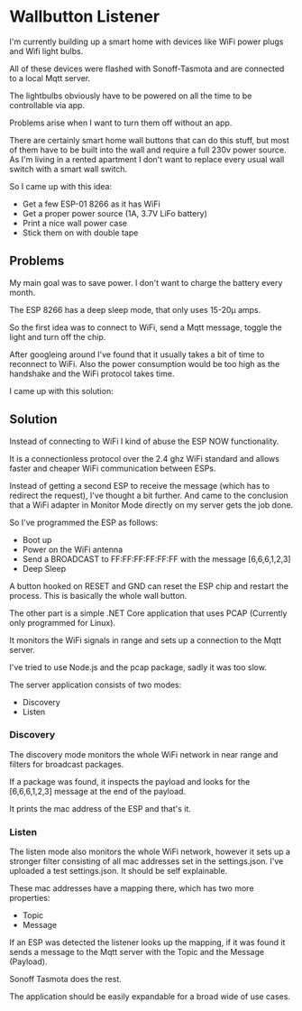 # Wallbutton Listener

I'm currently building up a smart home with devices like WiFi power plugs and Wifi light bulbs.

All of these devices were flashed with Sonoff-Tasmota and are connected to a local Mqtt server.

The lightbulbs obviously have to be powered on all the time to be controllable via app.

Problems arise when I want to turn them off without an app. 

There are certainly smart home wall buttons that can do this stuff, but most of them have to be built into the wall and require a full 230v power source. As I'm living in a rented apartment I don't want to replace every usual wall switch with a smart wall switch.

So I came up with this idea:

* Get a few ESP-01 8266 as it has WiFi
* Get a proper power source (1A, 3.7V LiFo battery)
* Print a nice wall power case
* Stick them on with double tape

## Problems

My main goal was to save power. I don't want to charge the battery every month. 

The ESP 8266 has a deep sleep mode, that only uses 15-20µ amps. 

So the first idea was to connect to WiFi, send a Mqtt message, toggle the light and turn off the chip.

After googleing around I've found that it usually takes a bit of time to reconnect to WiFi. Also the power consumption would be too high as the handshake and the WiFi protocol takes time.

I came up with this solution:

## Solution

Instead of connecting to WiFi I kind of abuse the ESP NOW functionality.

It is a connectionless protocol over the 2.4 ghz WiFi standard and allows faster and cheaper WiFi communication between ESPs.

Instead of getting a second ESP to receive the message (which has to redirect the request), I've thought a bit further. And came to the conclusion that a WiFi adapter in Monitor Mode directly on my server gets the job done.

So I've programmed the ESP as follows:

* Boot up
* Power on the WiFi antenna
* Send a BROADCAST to FF:FF:FF:FF:FF:FF with the message [6,6,6,1,2,3]
* Deep Sleep

A button hooked on RESET and GND can reset the ESP chip and restart the process. This is basically the whole wall button.

The other part is a simple .NET Core application that uses PCAP (Currently only programmed for Linux).

It monitors the WiFi signals in range and sets up a connection to the Mqtt server.

I've tried to use Node.js and the pcap package, sadly it was too slow. 

The server application consists of two modes:

* Discovery
* Listen

### Discovery 

The discovery mode monitors the whole WiFi network in near range and filters for broadcast packages.

If a package was found, it inspects the payload and looks for the [6,6,6,1,2,3] message at the end of the payload.

It prints the mac address of the ESP and that's it.

### Listen

The listen mode also monitors the whole WiFi network, however it sets up a stronger filter consisting of all mac addresses set in the settings.json. I've uploaded a test settings.json. It should be self explainable.

These mac addresses have a mapping there, which has two more properties:

* Topic
* Message

If an ESP was detected the listener looks up the mapping, if it was found it sends a message to the Mqtt server with the Topic and the Message (Payload).

Sonoff Tasmota does the rest.

The application should be easily expandable for a broad wide of use cases.
